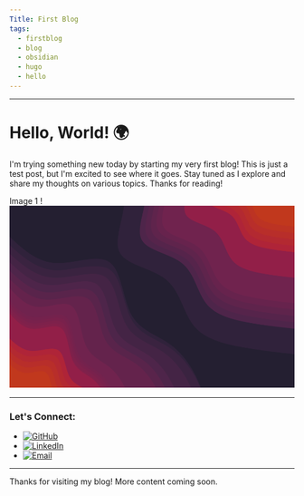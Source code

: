 ```yaml
---
Title: First Blog
tags:
  - firstblog
  - blog
  - obsidian
  - hugo
  - hello
---
```

---
# Hello, World! 🌍

I'm trying something new today by starting my very first blog! This is just a test post, but I'm excited to see where it goes. Stay tuned as I explore and share my thoughts on various topics. Thanks for reading!

Image 1 !![Image Description](/images/Pasted%20image%2020250121122449.png)

---

### Let's Connect:

- [![GitHub](https://img.shields.io/badge/GitHub-%23121011?style=for-the-badge&logo=github&logoColor=white)](https://github.com/chinu8005)
- [![LinkedIn](https://img.shields.io/badge/LinkedIn-%230A66C2?style=for-the-badge&logo=linkedin&logoColor=white)](https://www.linkedin.com/in/pchinmay/)
- [![Email](https://img.shields.io/badge/Email-%23D14836?style=for-the-badge&logo=gmail&logoColor=white)](mailto:hello@chinmaypatil.net)

---

Thanks for visiting my blog! More content coming soon.


